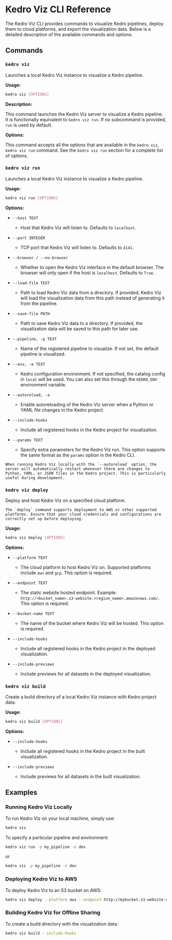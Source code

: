 # Kedro Viz CLI Reference

The Kedro Viz CLI provides commands to visualize Kedro pipelines, deploy them to cloud platforms, and export the visualization data. Below is a detailed description of the available commands and options.

## Commands

### `kedro viz`

Launches a local Kedro Viz instance to visualize a Kedro pipeline.

**Usage:**

```bash
kedro viz [OPTIONS]
```

**Description:**

This command launches the Kedro Viz server to visualize a Kedro pipeline. It is functionally equivalent to `kedro viz run`. If no subcommand is provided, `run` is used by default.

**Options:**

This command accepts all the options that are available in the `kedro viz`, `kedro viz run` command. See the `kedro viz run` section for a complete list of options.

### `kedro viz run`

Launches a local Kedro Viz instance to visualize a Kedro pipeline.

**Usage:**

```bash
kedro viz run [OPTIONS]
```

**Options:**

- `--host TEXT`
  - Host that Kedro Viz will listen to. Defaults to `localhost`.
  
- `--port INTEGER`
  - TCP port that Kedro Viz will listen to. Defaults to `4141`.

- `--browser / --no-browser`
  - Whether to open the Kedro Viz interface in the default browser. The browser will only open if the host is `localhost`. Defaults to `True`.

- `--load-file TEXT`
  - Path to load Kedro Viz data from a directory. If provided, Kedro Viz will load the visualization data from this path instead of generating it from the pipeline.

- `--save-file PATH`
  - Path to save Kedro Viz data to a directory. If provided, the visualization data will be saved to this path for later use.

- `--pipeline, -p TEXT`
  - Name of the registered pipeline to visualize. If not set, the default pipeline is visualized.

- `--env, -e TEXT`
  - Kedro configuration environment. If not specified, the catalog config in `local` will be used. You can also set this through the `KEDRO_ENV` environment variable.

- `--autoreload, -a`
  - Enable autoreloading of the Kedro Viz server when a Python or YAML file changes in the Kedro project.

- `--include-hooks`
  - Include all registered hooks in the Kedro project for visualization.

- `--params TEXT`
  - Specify extra parameters for the Kedro Viz run. This option supports the same format as the `params` option in the Kedro CLI.


```{note}
When running Kedro Viz locally with the `--autoreload` option, the server will automatically restart whenever there are changes to Python, YAML, or JSON files in the Kedro project. This is particularly useful during development.
```


### `kedro viz deploy`

Deploy and host Kedro Viz on a specified cloud platform.

```{note}
The `deploy` command supports deployment to AWS or other supported platforms. Ensure that your cloud credentials and configurations are correctly set up before deploying.
```

**Usage:**

```bash
kedro viz deploy [OPTIONS]
```

**Options:**

- `--platform TEXT`
  - The cloud platform to host Kedro Viz on. Supported platforms include `aws` and `gcp`. This option is required.

- `--endpoint TEXT`
  - The static website hosted endpoint. Example: `http://<bucket_name>.s3-website.<region_name>.amazonaws.com/`. This option is required.

- `--bucket-name TEXT`
  - The name of the bucket where Kedro Viz will be hosted. This option is required.

- `--include-hooks`
  - Include all registered hooks in the Kedro project in the deployed visualization.

- `--include-previews`
  - Include previews for all datasets in the deployed visualization.

### `kedro viz build`

Create a build directory of a local Kedro Viz instance with Kedro project data.

**Usage:**

```bash
kedro viz build [OPTIONS]
```

**Options:**

- `--include-hooks`
  - Include all registered hooks in the Kedro project in the built visualization.

- `--include-previews`
  - Include previews for all datasets in the built visualization.


## Examples

### Running Kedro Viz Locally

To run Kedro Viz on your local machine, simply use:

```bash
kedro viz
```

To specify a particular pipeline and environment:

```bash
kedro viz run -p my_pipeline -e dev
```

or 

```bash
kedro viz -p my_pipeline -e dev
```

### Deploying Kedro Viz to AWS

To deploy Kedro Viz to an S3 bucket on AWS:

```bash
kedro viz deploy --platform aws --endpoint http://mybucket.s3-website-us-west-2.amazonaws.com --bucket-name mybucket
```

### Building Kedro Viz for Offline Sharing

To create a build directory with the visualization data:

```bash
kedro viz build --include-hooks
```



